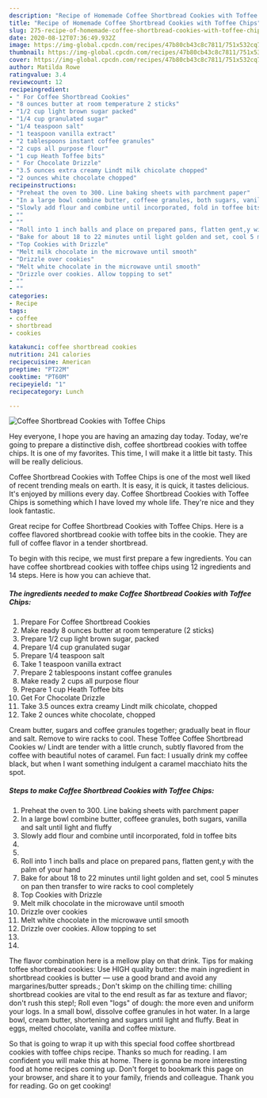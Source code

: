 ```yaml
---
description: "Recipe of Homemade Coffee Shortbread Cookies with Toffee Chips"
title: "Recipe of Homemade Coffee Shortbread Cookies with Toffee Chips"
slug: 275-recipe-of-homemade-coffee-shortbread-cookies-with-toffee-chips
date: 2020-08-12T07:36:49.932Z
image: https://img-global.cpcdn.com/recipes/47b80cb43c8c7811/751x532cq70/coffee-shortbread-cookies-with-toffee-chips-recipe-main-photo.jpg
thumbnail: https://img-global.cpcdn.com/recipes/47b80cb43c8c7811/751x532cq70/coffee-shortbread-cookies-with-toffee-chips-recipe-main-photo.jpg
cover: https://img-global.cpcdn.com/recipes/47b80cb43c8c7811/751x532cq70/coffee-shortbread-cookies-with-toffee-chips-recipe-main-photo.jpg
author: Matilda Rowe
ratingvalue: 3.4
reviewcount: 12
recipeingredient:
- " For Coffee Shortbread Cookies"
- "8 ounces butter at room temperature 2 sticks"
- "1/2 cup light brown sugar packed"
- "1/4 cup granulated sugar"
- "1/4 teaspoon salt"
- "1 teaspoon vanilla extract"
- "2 tablespoons instant coffee granules"
- "2 cups all purpose flour"
- "1 cup Heath Toffee bits"
- " For Chocolate Drizzle"
- "3.5 ounces extra creamy Lindt milk chicolate chopped"
- "2 ounces white chocolate chopped"
recipeinstructions:
- "Preheat the oven to 300. Line baking sheets with parchment paper"
- "In a large bowl combine butter, coffeee granules, both sugars, vanilla and salt until light and fluffy"
- "Slowly add flour and combine until incorporated, fold in toffee bits"
- ""
- ""
- "Roll into 1 inch balls and place on prepared pans, flatten gent,y with the palm of your hand"
- "Bake for about 18 to 22 minutes until light golden and set, cool 5 minutes on pan then transfer to wire racks to cool completely"
- "Top Cookies with Drizzle"
- "Melt milk chocolate in the microwave until smooth"
- "Drizzle over cookies"
- "Melt white chocolate in the microwave until smooth"
- "Drizzle over cookies. Allow topping to set"
- ""
- ""
categories:
- Recipe
tags:
- coffee
- shortbread
- cookies

katakunci: coffee shortbread cookies 
nutrition: 241 calories
recipecuisine: American
preptime: "PT22M"
cooktime: "PT60M"
recipeyield: "1"
recipecategory: Lunch

---
```



![Coffee Shortbread Cookies with Toffee Chips](https://img-global.cpcdn.com/recipes/47b80cb43c8c7811/751x532cq70/coffee-shortbread-cookies-with-toffee-chips-recipe-main-photo.jpg)

Hey everyone, I hope you are having an amazing day today. Today, we're going to prepare a distinctive dish, coffee shortbread cookies with toffee chips. It is one of my favorites. This time, I will make it a little bit tasty. This will be really delicious.

Coffee Shortbread Cookies with Toffee Chips is one of the most well liked of recent trending meals on earth. It is easy, it is quick, it tastes delicious. It's enjoyed by millions every day. Coffee Shortbread Cookies with Toffee Chips is something which I have loved my whole life. They're nice and they look fantastic.

Great recipe for Coffee Shortbread Cookies with Toffee Chips. Here is a coffee flavored shortbread cookie with toffee bits in the cookie. They are full of coffee flavor in a tender shortbread.


To begin with this recipe, we must first prepare a few ingredients. You can have coffee shortbread cookies with toffee chips using 12 ingredients and 14 steps. Here is how you can achieve that.

<!--inarticleads1-->

##### The ingredients needed to make Coffee Shortbread Cookies with Toffee Chips:

1. Prepare  For Coffee Shortbread Cookies
1. Make ready 8 ounces butter at room temperature (2 sticks)
1. Prepare 1/2 cup light brown sugar, packed
1. Prepare 1/4 cup granulated sugar
1. Prepare 1/4 teaspoon salt
1. Take 1 teaspoon vanilla extract
1. Prepare 2 tablespoons instant coffee granules
1. Make ready 2 cups all purpose flour
1. Prepare 1 cup Heath Toffee bits
1. Get  For Chocolate Drizzle
1. Take 3.5 ounces extra creamy Lindt milk chicolate, chopped
1. Take 2 ounces white chocolate, chopped


Cream butter, sugars and coffee granules together; gradually beat in flour and salt. Remove to wire racks to cool. These Toffee Coffee Shortbread Cookies w/ Lindt are tender with a little crunch, subtly flavored from the coffee with beautiful notes of caramel. Fun fact: I usually drink my coffee black, but when I want something indulgent a caramel macchiato hits the spot. 

<!--inarticleads2-->

##### Steps to make Coffee Shortbread Cookies with Toffee Chips:

1. Preheat the oven to 300. Line baking sheets with parchment paper
1. In a large bowl combine butter, coffeee granules, both sugars, vanilla and salt until light and fluffy
1. Slowly add flour and combine until incorporated, fold in toffee bits
1. 
1. 
1. Roll into 1 inch balls and place on prepared pans, flatten gent,y with the palm of your hand
1. Bake for about 18 to 22 minutes until light golden and set, cool 5 minutes on pan then transfer to wire racks to cool completely
1. Top Cookies with Drizzle
1. Melt milk chocolate in the microwave until smooth
1. Drizzle over cookies
1. Melt white chocolate in the microwave until smooth
1. Drizzle over cookies. Allow topping to set
1. 
1. 


The flavor combination here is a mellow play on that drink. Tips for making toffee shortbread cookies: Use HIGH quality butter: the main ingredient in shortbread cookies is butter — use a good brand and avoid any margarines/butter spreads.; Don&#39;t skimp on the chilling time: chilling shortbread cookies are vital to the end result as far as texture and flavor; don&#39;t rush this step!; Roll even &#34;logs&#34; of dough: the more even and uniform your logs. In a small bowl, dissolve coffee granules in hot water. In a large bowl, cream butter, shortening and sugars until light and fluffy. Beat in eggs, melted chocolate, vanilla and coffee mixture. 

So that is going to wrap it up with this special food coffee shortbread cookies with toffee chips recipe. Thanks so much for reading. I am confident you will make this at home. There is gonna be more interesting food at home recipes coming up. Don't forget to bookmark this page on your browser, and share it to your family, friends and colleague. Thank you for reading. Go on get cooking!
